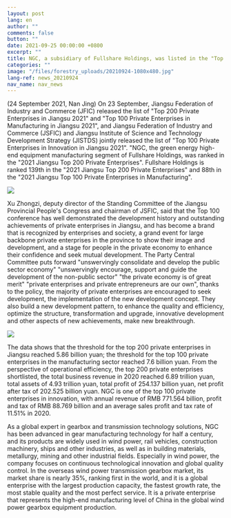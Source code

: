 ```yaml
---
layout: post
lang: en
author: ""
comments: false
button: ""
date: 2021-09-25 00:00:00 +0800
excerpt: ""
title: NGC, a subsidiary of Fullshare Holdings, was listed in the "Top 200 Private Enterprises in Jiangsu 2021"
categories: ""
image: "/files/forestry_uploads/20210924-1080x480.jpg"
lang-ref: news_20210924
nav_name: nav_news
---
```


(24 September 2021, Nan Jing) On 23 September, Jiangsu Federation of Industry and Commerce (JFIC) released the list of "Top 200 Private Enterprises in Jiangsu 2021" and "Top 100 Private Enterprises in Manufacturing in Jiangsu 2021", and Jiangsu Federation of Industry and Commerce (JSFIC) and Jiangsu Institute of Science and Technology Development Strategy (JISTDS) jointly released the list of "Top 100 Private Enterprises in Innovation in Jiangsu 2021". "NGC, the green energy high-end equipment manufacturing segment of Fullshare Holdings, was ranked in the "2021 Jiangsu Top 200 Private Enterprises". Fullshare Holdings is ranked 139th in the "2021 Jiangsu Top 200 Private Enterprises" and 88th in the "2021 Jiangsu Top 100 Private Enterprises in Manufacturing".

![](/files/forestry_uploads/20210924-1080x480.jpg)

Xu Zhongzi, deputy director of the Standing Committee of the Jiangsu Provincial People's Congress and chairman of JSFIC, said that the Top 100 conference has well demonstrated the development history and outstanding achievements of private enterprises in Jiangsu, and has become a brand that is recognized by enterprises and society, a grand event for large backbone private enterprises in the province to show their image and development, and a stage for people in the private economy to enhance their confidence and seek mutual development. The Party Central Committee puts forward "unswervingly consolidate and develop the public sector economy" "unswervingly encourage, support and guide the development of the non-public sector" "the private economy is of great merit" "private enterprises and private entrepreneurs are our own", thanks to the policy, the majority of private enterprises are encouraged to seek development, the implementation of the new development concept. They also build a new development pattern, to enhance the quality and efficiency, optimize the structure, transformation and upgrade, innovative development and other aspects of new achievements, make new breakthrough.

![](/files/forestry_uploads/20210924-900x500.jpg)

The data shows that the threshold for the top 200 private enterprises in Jiangsu reached 5.86 billion yuan; the threshold for the top 100 private enterprises in the manufacturing sector reached 7.6 billion yuan. From the perspective of operational efficiency, the top 200 private enterprises shortlisted, the total business revenue in 2020 reached 6.89 trillion yuan, total assets of 4.93 trillion yuan, total profit of 254.137 billion yuan, net profit after tax of 202.525 billion yuan. NGC is one of the top 100 private enterprises in innovation, with annual revenue of RMB 771.564 billion, profit and tax of RMB 88.769 billion and an average sales profit and tax rate of 11.51% in 2020.

As a global expert in gearbox and transmission technology solutions, NGC has been advanced in gear manufacturing technology for half a century, and its products are widely used in wind power, rail vehicles, construction machinery, ships and other industries, as well as in building materials, metallurgy, mining and other industrial fields. Especially in wind power, the company focuses on continuous technological innovation and global quality control. In the overseas wind power transmission gearbox market, its market share is nearly 35%, ranking first in the world, and it is a global enterprise with the largest production capacity, the fastest growth rate, the most stable quality and the most perfect service. It is a private enterprise that represents the high-end manufacturing level of China in the global wind power gearbox equipment production.
